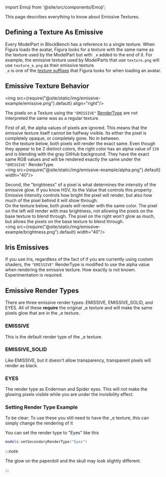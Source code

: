 import Emoji from '@site/src/components/Emoji';

This page describes everything to know about Emissive Textures.

## Defining a Texture As Emissive

Every ModelPart in BlockBench has a reference to a single texture. When Figura loads the avatar, Figura looks for a texture with the same name as the texture used by the ModelPart but with <code>\_e</code> added to the end of it. For example, the emissive texture used by ModelParts that use <Emoji icon="file/texture"/> <code>texture.png</code> will use <Emoji icon="file/texture"/> <code>texture_e.png</code> as their emissive texture.<br/>
<code>\_e</code> is one of the [texture suffixes](../start_here/BlockBench#texture-suffix) that Figura looks for when loading an avatar.

## Emissive Texture Behavior

<img src={require("@site/static/img/emissive-example/emissive.png").default} align="right"/>

The pixels on a Texture using the <code>"EMISSIVE"</code> [RenderType](../enums/RenderTypes) are not interpreted the same was as a regular texture.<br/>

First of all, the alpha values of pixels are ignored. This means that the emissive texture itself cannot be halfway visible. Its either the pixel is completely opaque, or completely gone. No in between.<br/>
On the texture below, both pixels will render the exact same. Even though they appear to be 2 distinct colors, the right color has an alpha value of <code>139</code> and is blending with the gray GitHub background. They have the exact same RGB values and will be rendered exactly the same under the <code>"EMISSIVE"</code> RenderType.<br/>
<img src={require("@site/static/img/emissive-example/alpha.png").default} width="40"/>

Second, the "brightness" of a pixel is what determines the intensity of the emissive glow. If you know HSV, its the Value that controls this property. Emissive Intensity controls how bright the pixel will render, but also how much of the pixel behind it will show through.<br/>
On the texture below, both pixels will render with the same color. The pixel on the left will render with max brightness, not allowing the pixels on the base texture to blend through. The pixel on the right won't glow as much, but allows the pixels on the base texture to blend through.<br/>
<img src={require("@site/static/img/emissive-example/brightness.png").default} width="40"/>

## Iris Emissives

If you use Iris, regardless of the fact of if you are currently using custom shaders, the <code>"EMISSIVE"</code> RenderType is modified to use the alpha value when rendering the emissive texture. How exactly is not known. Experimentation is required.

## Emissive Render Types

There are three emissive render types: EMISSIVE, EMISSIVE_SOLID, and EYES. All of these **require** the original \_e texture and will make the same pixels glow that are in the \_e texture.

### EMISSIVE

This is the default render type of the \_e texture.

### EMISSIVE_SOLID

Like EMISSIVE, but it doesn't allow transparency, transparent pixels will render as black.

### EYES

The render type as Enderman and Spider eyes. This will not make the glowing pixels visible while you are under the invisibility effect.

### Setting Render Type Example

To be clear: To use these you still need to have the \_e texture, this can simply change the rendering of it

You can set the render type to "Eyes" like this

```lua
models:setSecondaryRenderType("Eyes")
```

:::note

The glow on the paperdoll and the skull may look slightly different.

:::
